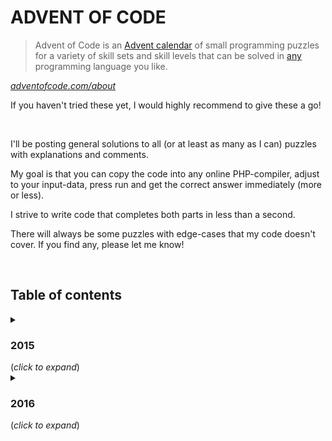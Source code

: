 # ADVENT OF CODE
> Advent of Code is an [Advent calendar](https://en.wikipedia.org/wiki/Advent_calendar) of small programming puzzles for a variety of skill sets and skill levels that can be solved in [any](https://github.com/search?q=advent+of+code) programming language you like.

*[adventofcode.com/about](https://adventofcode.com/about)*

If you haven't tried these yet, I would highly recommend to give these a go!

&nbsp;

I'll be posting general solutions to all (or at least as many as I can) puzzles with explanations and comments.

My goal is that you can copy the code into any online PHP-compiler, adjust to your input-data, press run and get the correct answer immediately (more or less).

I strive to write code that completes both parts in less than a second.

There will always be some puzzles with edge-cases that my code doesn't cover. If you find any, please let me know!

&nbsp;

## Table of contents

<details>
  <summary><h3>2015</h3> (<i>click to expand</i>)</summary>

|     SOLUTION      | PUZZLE                                                                          |
|:-----------------:|:--------------------------------------------------------------------------------|
| [01](2015/01.php) | *[Not Quite Lisp](https://adventofcode.com/2015/day/1)*                         |
| [02](2015/02.php) | *[I Was Told There Would Be No Math](https://adventofcode.com/2015/day/2)*      |
| [03](2015/03.php) | *[Perfectly Spherical Houses in a Vacuum](https://adventofcode.com/2015/day/3)* |
| [04](2015/04.php) | *[The Ideal Stocking Stuffer](https://adventofcode.com/2015/day/4)*             |
| [05](2015/05.php) | *[Doesn't He Have Intern-Elves For This?](https://adventofcode.com/2015/day/5)* |
| [06](2015/06.php) | *[Probably a Fire Hazard](https://adventofcode.com/2015/day/6)*                 |
| [07](2015/07.php) | *[Some Assembly Required](https://adventofcode.com/2015/day/7)*                 |
| [08](2015/08.php) | *[Matchsticks](https://adventofcode.com/2015/day/8)*                            |
| [09](2015/09.php) | *[All in a Single Night](https://adventofcode.com/2015/day/9)*                  |
| [10](2015/10.php) | *[Elves Look, Elves Say](https://adventofcode.com/2015/day/10)*                 |
| [11](2015/11.php) | *[Corporate Policy](https://adventofcode.com/2015/day/11)*                      |
| [12](2015/12.php) | *[JSAbacusFramework.io](https://adventofcode.com/2015/day/12)*                  |
| [13](2015/13.php) | *[Knights of the Dinner Table](https://adventofcode.com/2015/day/13)*           |
| [14](2015/14.php) | *[Reindeer Olympics](https://adventofcode.com/2015/day/14)*                     |
| [15](2015/15.php) | *[Science for Hungry People](https://adventofcode.com/2015/day/15)*             |
| [16](2015/16.php) | *[Aunt Sue](https://adventofcode.com/2015/day/16)*                              |
| [17](2015/17.php) | *[No Such Thing as Too Much](https://adventofcode.com/2015/day/17)*             |
| [18](2015/18.php) | *[Like a GIF For Your Yard](https://adventofcode.com/2015/day/18)*              |
| [19](2015/19.php) | *[Medicine for Rudolph](https://adventofcode.com/2015/day/19)*                  |
| [20](2015/20.php) | *[Infinite Elves and Infinite Houses](https://adventofcode.com/2015/day/20)*    |
| [21](2015/21.php) | *[RPG Simulator 20XX](https://adventofcode.com/2015/day/21)*                    |
| [22](2015/22.php) | *[Wizard Simulator 20XX](https://adventofcode.com/2015/day/22)*                 |
| [23](2015/23.php) | *[Opening the Turing Lock](https://adventofcode.com/2015/day/23)*               |
| [24](2015/24.php) | *[It Hangs in the Balance](https://adventofcode.com/2015/day/24)*               |
| [25](2015/25.php) | *[Let It Snow](https://adventofcode.com/2015/day/25)*                           |
</details>



<details>
  <summary><h3>2016</h3> (<i>click to expand</i>)</summary>

|        SOLUTION         | PUZZLE                                                                           |
|:-----------------------:|:---------------------------------------------------------------------------------|
|    [01](2016/01.php)    | *[No Time for a Taxicab](https://adventofcode.com/2016/day/1)*                   |
|    [02](2016/02.php)    | *[Bathroom Security](https://adventofcode.com/2016/day/2)*                       |
|    [03](2016/03.php)    | *[Squares With Three Sides](https://adventofcode.com/2016/day/3)*                |
|    [04](2016/04.php)    | *[Security Through Obscurity](https://adventofcode.com/2016/day/4)*              |
|    [05](2016/05.php)    | *[How About a Nice Game of Chess?](https://adventofcode.com/2016/day/5)*         |
|    [06](2016/06.php)    | *[Signals and Noise](https://adventofcode.com/2016/day/6)*                       |
|    [07](2016/07.php)    | *[Internet Protocol Version 7](https://adventofcode.com/2016/day/7)*             |
|    [08](2016/08.php)    | *[Two-Factor Authentication](https://adventofcode.com/2016/day/8)*               |
|    [09](2016/09.php)    | *[Explosives in Cyberspace](https://adventofcode.com/2016/day/9)*                |
|    [10](2016/10.php)    | *[Balance Bots](https://adventofcode.com/2016/day/10)*                           |
| *working on a solution* | *[Radioisotope Thermoelectric Generators](https://adventofcode.com/2016/day/11)* |
|    [12](2016/12.php)    | *[Leonardo's Monorail](https://adventofcode.com/2016/day/12)*                    |
|    [13](2016/13.php)    | *[A Maze of Twisty Little Cubicles](https://adventofcode.com/2016/day/13)*       |
|    [14](2016/14.php)    | *[One-Time Pad](https://adventofcode.com/2016/day/14)*                           |
|    [15](2016/15.php)    | *[Timing is Everything](https://adventofcode.com/2016/day/15)*                   |
|    [16](2016/16.php)    | *[Dragon Checksum](https://adventofcode.com/2016/day/16)*                        |
</details>
